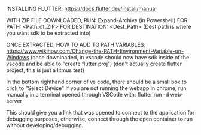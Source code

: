 INSTALLING FLUTTER:
https://docs.flutter.dev/install/manual

WITH ZIP FILE DOWNLOADED, RUN:
Expand-Archive (in Powershell)
FOR PATH: <Path_of_ZIP> 
FOR DESTINATION: <Dest_Path> (Dest path is where you want sdk to be extracted into)

ONCE EXTRACTED, HOW TO ADD TO PATH VARIABLES:
https://www.wikihow.com/Change-the-PATH-Environment-Variable-on-Windows
(once downloaded, in vscode should now have sdk inside of the vscode and be able to "create flutter proj") (don't actually create flutter project, this is just a litmus test)

In the bottom righthand corner of vs code, there should be a small box to click to "Select Device"
If you are not running the webapp in chrome, run manually in a terminal opened through VSCode with: 
flutter run -d web-server 

This should give you a link that was opened to connect to the application for debugging purposes, otherwise, connect through the open container to run without developing/debugging.
